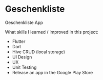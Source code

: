 # Geschenkliste
 Geschenkliste App

What skills I learned / improved in this project:

- Flutter
- Dart
- Hive CRUD (local storage)
- UI Design
- UX
- Unit Testing
- Release an app in the Google Play Store
